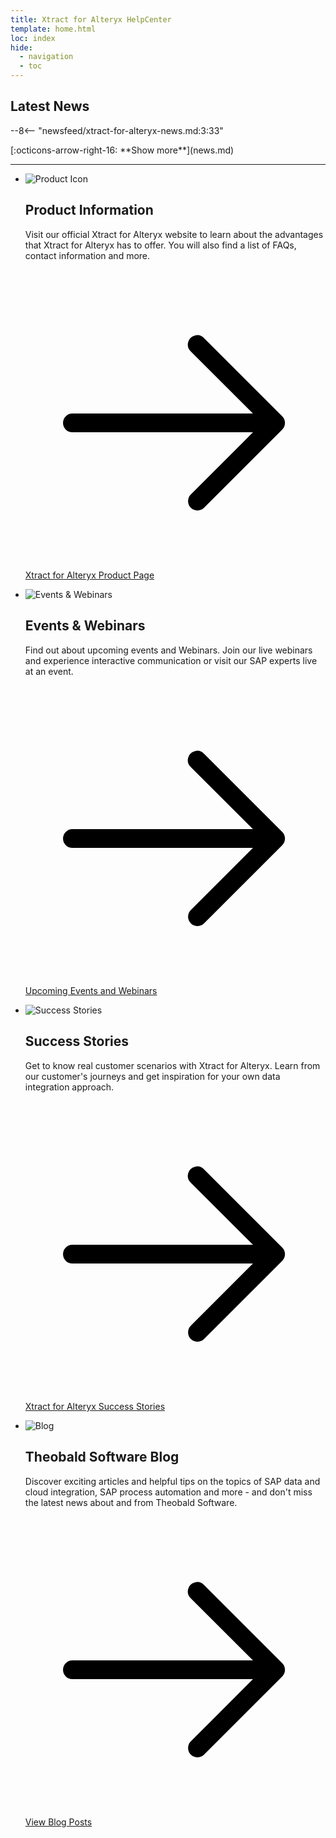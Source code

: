 ```yaml
---
title: Xtract for Alteryx HelpCenter
template: home.html
loc: index
hide:
  - navigation
  - toc
---
```


<!--
<h1> Xtract for Alteryx HelpCenter </h1>
-->

## Latest News

<div class="grid cards" markdown>

--8<-- "newsfeed/xtract-for-alteryx-news.md:3:33"

</div>

<div class="home-show-more" markdown>[:octicons-arrow-right-16: **Show more**](news.md)</div>

<hr>

<div class="exploded-cards">

<ul>
	<li>
	<div class="exploded-card-icon">
		<span class "twemoji"><img src="./assets/images/logos/product-information.svg" alt="Product Icon"></span>
	</div>
	<div class="exploded-card-description">
		<h2>Product Information</h2>
		<p>Visit our official Xtract for Alteryx website to learn about the advantages that Xtract for Alteryx has to offer. You will also find a list of FAQs, contact information and more.</p>
		<p><a title="Open the Xtract for Alteryx Product Page" href="https://theobald-software.com/en/xtract-for-alteryx/"><span class="twemoji"><svg viewBox="0 0 24 24" xmlns="http://www.w3.org/2000/svg"><path d="M13.22 19.03a.75.75 0 0 1 0-1.06L18.19 13H3.75a.75.75 0 0 1 0-1.5h14.44l-4.97-4.97a.749.749 0 0 1 .326-1.275.75.75 0 0 1 .734.215l6.25 6.25a.75.75 0 0 1 0 1.06l-6.25 6.25a.75.75 0 0 1-1.06 0"></path></svg></span> Xtract for Alteryx Product Page </a></p>
	</div>
	</li>
	<li>
	<div class="exploded-card-icon">
		<span class "twemoji"><img src="./assets/images/logos/events-webinars.svg" alt="Events & Webinars"></span>
	</div>
	<div class="exploded-card-description">
		<h2>Events & Webinars</h2>
		<p>Find out about upcoming events and Webinars. Join our live webinars and experience interactive communication or visit our SAP experts live at an event. </p>
		<p><a title="View upcoming events and webinars" href="https://theobald-software.com/en/resources/events-and-webinars/"><span class="twemoji"><svg viewBox="0 0 24 24" xmlns="http://www.w3.org/2000/svg"><path d="M13.22 19.03a.75.75 0 0 1 0-1.06L18.19 13H3.75a.75.75 0 0 1 0-1.5h14.44l-4.97-4.97a.749.749 0 0 1 .326-1.275.75.75 0 0 1 .734.215l6.25 6.25a.75.75 0 0 1 0 1.06l-6.25 6.25a.75.75 0 0 1-1.06 0"></path></svg></span> Upcoming Events and Webinars </a></p>
	</div>
	</li>
	<li>
	<div class="exploded-card-icon">
		<span class "twemoji"><img src="./assets/images/logos/success-stories.svg" alt="Success Stories"></span>
	</div>
	<div class="exploded-card-description">
		<h2>Success Stories</h2>
		<p>Get to know real customer scenarios with Xtract for Alteryx. Learn from our customer's journeys and get inspiration for your own data integration approach.</p>
		<p><a title="View Success Stories" href=" https://theobald-software.com/en/resources/success-stories?filter_one=default&filter_two=xtract-for-alteryx"><span class="twemoji"><svg viewBox="0 0 24 24" xmlns="http://www.w3.org/2000/svg"><path d="M13.22 19.03a.75.75 0 0 1 0-1.06L18.19 13H3.75a.75.75 0 0 1 0-1.5h14.44l-4.97-4.97a.749.749 0 0 1 .326-1.275.75.75 0 0 1 .734.215l6.25 6.25a.75.75 0 0 1 0 1.06l-6.25 6.25a.75.75 0 0 1-1.06 0"></path></svg></span>Xtract for Alteryx Success Stories </a></p>
	</div>
    </li>
    <li>
    <div class="exploded-card-icon">
		<span class "twemoji"><img src="./assets/images/logos/blog.svg" alt="Blog"></span>
	</div>
	<div class="exploded-card-description">
		<h2>Theobald Software Blog</h2>
		<p>Discover exciting articles and helpful tips on the topics of SAP data and cloud integration, SAP process automation and more - and don't miss the latest news about and from Theobald Software.</p>
		<p><a title="Open the Theobald Software Blog" href="https://theobald-software.com/en/blog/"><span class="twemoji"><svg viewBox="0 0 24 24" xmlns="http://www.w3.org/2000/svg"><path d="M13.22 19.03a.75.75 0 0 1 0-1.06L18.19 13H3.75a.75.75 0 0 1 0-1.5h14.44l-4.97-4.97a.749.749 0 0 1 .326-1.275.75.75 0 0 1 .734.215l6.25 6.25a.75.75 0 0 1 0 1.06l-6.25 6.25a.75.75 0 0 1-1.06 0"></path></svg></span>View Blog Posts </a></p>
	</div>
	</li>
</div>

